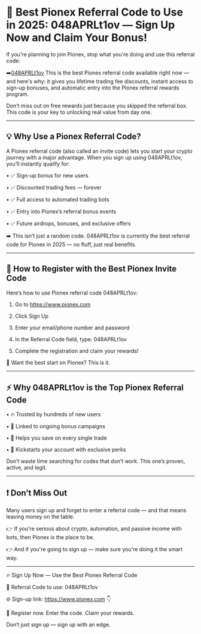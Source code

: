 <h1>🚀 Best Pionex Referral Code to Use in 2025: 048APRLt1ov — Sign Up Now and Claim Your Bonus!</h1>

If you're planning to join Pionex, stop what you're doing and use this referral code:


➡️<a href="https://www.pionex.com/signUp?r=048APRLt1ov">048APRLt1ov</a>
This is the best Pionex referral code available right now — and here's why: it gives you lifetime trading fee discounts, instant access to sign-up bonuses, and automatic entry into the Pionex referral rewards program.

Don’t miss out on free rewards just because you skipped the referral box. This code is your key to unlocking real value from day one.
________________________________________
<h2>💡 Why Use a Pionex Referral Code?</h2>

A Pionex referral code (also called an invite code) lets you start your crypto journey with a major advantage. When you sign up using 048APRLt1ov, you’ll instantly qualify for:

•	✅ Sign-up bonus for new users

•	✅ Discounted trading fees — forever

•	✅ Full access to automated trading bots

•	✅ Entry into Pionex’s referral bonus events

•	✅ Future airdrops, bonuses, and exclusive offers

➡️ This isn’t just a random code. 048APRLt1ov is currently the best referral code for Pionex in 2025 — no fluff, just real benefits.
________________________________________
<h2>📝 How to Register with the Best Pionex Invite Code</h2>

Here’s how to use Pionex referral code 048APRLt1ov:

1.	Go to <a href="https://www.pionex.com/signUp?r=048APRLt1ov">https://www.pionex.com</a>

2.	Click Sign Up

3.	Enter your email/phone number and password

4.	In the Referral Code field, type: 048APRLt1ov

5.	Complete the registration and claim your rewards!

🎁 Want the best start on Pionex? This is it.
________________________________________
<h2>⚡ Why 048APRLt1ov is the Top Pionex Referral Code</h2>

•	🔥 Trusted by hundreds of new users

•	🎁 Linked to ongoing bonus campaigns

•	💸 Helps you save on every single trade

•	🚀 Kickstarts your account with exclusive perks

Don’t waste time searching for codes that don’t work. This one’s proven, active, and legit.
________________________________________
<h2>❗ Don’t Miss Out</h2>

Many users sign up and forget to enter a referral code — and that means leaving money on the table.

👉 If you're serious about crypto, automation, and passive income with bots, then Pionex is the place to be.

👉 And if you're going to sign up — make sure you're doing it the smart way.
________________________________________
🔥 Sign Up Now — Use the Best Pionex Referral Code

📌 Referral Code to use: 048APRLt1ov

🌐 Sign-up link: <a href="https://www.pionex.com/signUp?r=048APRLt1ov">https://www.pionex.com</a>
👇

🎯 Register now. Enter the code. Claim your rewards.

Don’t just sign up — sign up with an edge.

